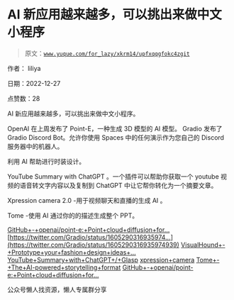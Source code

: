 # AI 新应用越来越多，可以挑出来做中文小程序

> 原文：[`www.yuque.com/for_lazy/xkrm14/upfxqqgfokc4zgit`](https://www.yuque.com/for_lazy/xkrm14/upfxqqgfokc4zgit)



作者： liliya



日期：2022-12-27



点赞数：28



AI 新应用越来越多，可以挑出来做中文小程序。



OpenAI 在上周发布了 Point-E，一种生成 3D 模型的 AI 模型。 Gradio 发布了 Gradio Discord Bot。允许你使用 Spaces 中的任何演示作为您自己的 Discord 服务器中的机器人。



利用 AI 帮助进行时装设计。



YouTube Summary with ChatGPT 。一个插件可以帮助你获取一个 youtube 视频的语音转文字内容以及复制到 ChatGPT 中让它帮你转化为一个摘要文章。



Xpression camera 2.0 -用于视频聊天和直播的生成 AI 。



Tome -使用 AI 通过你的的描述生成整个 PPT。



[GitHub+-+openai/point-e:+Point+cloud+diffusion+for...](https://github.com/openai/point-e) [https://twitter.com/Gradio/status/1605290316935974...](https://twitter.com/Gradio/status/1605290316935974939) [VisualHound+-+Prototype+your+fashion+design+ideas+...](https://visualhound.com/) [YouTube+Summary+with+ChatGPT+/+Glasp](https://glasp.co/youtube-summary) [xpression+camera](https://xpressioncamera.com/) [Tome+-+The+AI-powered+storytelling+format](https://beta.tome.app/) [GitHub+-+openai/point-e:+Point+cloud+diffusion+for...](https://github.com/openai/point-e)



公众号懒人找资源，懒人专属群分享

